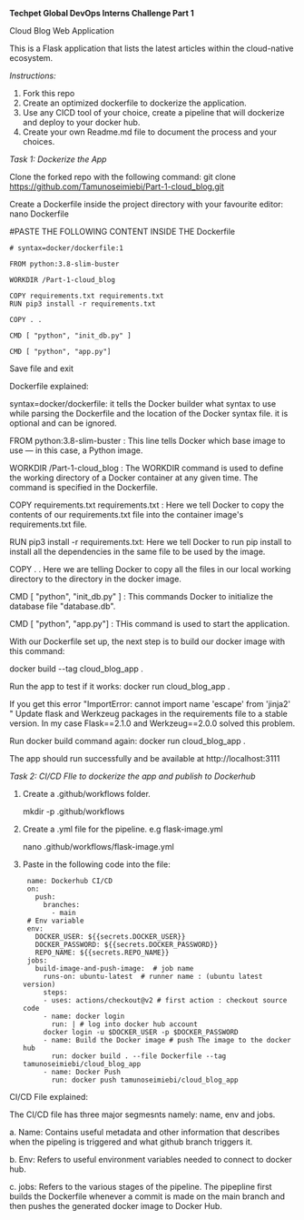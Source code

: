 **Techpet Global DevOps Interns Challenge Part 1**

Cloud Blog Web Application

This is a Flask application that lists the latest articles within the cloud-native ecosystem.

*Instructions:*

1. Fork this repo
2. Create an optimized dockerfile to dockerize the application.
3. Use any CICD tool of your choice, create a pipeline that will dockerize and deploy to your docker hub.
4. Create your own Readme.md file to document the process and your choices.



*Task 1: Dockerize the App*

Clone the forked repo with the following command:
 git clone https://github.com/Tamunoseimiebi/Part-1-cloud_blog.git
	
Create a Dockerfile inside the project directory with your favourite editor:
 nano Dockerfile
		
#PASTE THE FOLLOWING CONTENT INSIDE THE Dockerfile	

	# syntax=docker/dockerfile:1

	FROM python:3.8-slim-buster

	WORKDIR /Part-1-cloud_blog

	COPY requirements.txt requirements.txt
	RUN pip3 install -r requirements.txt

	COPY . .

	CMD [ "python", "init_db.py" ]

	CMD [ "python", "app.py"]
	
	
Save file and exit

Dockerfile explained:

syntax=docker/dockerfile: it tells the Docker builder what syntax to use while parsing the Dockerfile and the location of the Docker syntax file. it is optional and can be ignored.

FROM python:3.8-slim-buster : This line tells Docker which base image to use — in this case, a Python image. 

WORKDIR /Part-1-cloud_blog : The WORKDIR command is used to define the working directory of a Docker container at any given time. The command is specified in the Dockerfile.

COPY requirements.txt requirements.txt : Here we tell Docker to copy the contents of our requirements.txt file into the container image's requirements.txt file. 

RUN pip3 install -r requirements.txt: Here we tell Docker to run pip install to install all the dependencies in the same file to be used by the image.

COPY . .   Here we are telling Docker to copy all the  files in our local working directory to the directory in the docker image.

CMD [ "python", "init_db.py" ] : This commands Docker to initialize the database file "database.db".

CMD [ "python", "app.py"] : THis command is used to start the application.


With our Dockerfile set up, the next step is to build our docker image with this command:

 docker build --tag cloud_blog_app .

Run the app to test if it works:
 docker run cloud_blog_app .

If you get this error "ImportError: cannot import name 'escape' from 'jinja2' " Update flask and Werkzeug packages in the requirements file to a stable version. In my case  Flask==2.1.0 and Werkzeug==2.0.0 solved this problem.

Run docker build command again:  docker run cloud_blog_app .

The app should run successfully and be available at http://localhost:3111


*Task 2: CI/CD FIle to dockerize the app and publish to Dockerhub*

1.  Create a .github/workflows folder.

	mkdir -p .github/workflows
	
2. Create a .yml file for the pipeline. e.g flask-image.yml

	nano .github/workflows/flask-image.yml

3. Paste in the following code into the file:


		name: Dockerhub CI/CD
		on:
		  push:
		    branches:
		      - main
		# Env variable
		env:
		  DOCKER_USER: ${{secrets.DOCKER_USER}}
		  DOCKER_PASSWORD: ${{secrets.DOCKER_PASSWORD}}
		  REPO_NAME: ${{secrets.REPO_NAME}}
		jobs:
		  build-image-and-push-image:  # job name
		    runs-on: ubuntu-latest  # runner name : (ubuntu latest version) 
		    steps:
		    - uses: actions/checkout@v2 # first action : checkout source code
		    - name: docker login
		      run: | # log into docker hub account
			docker login -u $DOCKER_USER -p $DOCKER_PASSWORD  
		    - name: Build the Docker image # push The image to the docker hub
		      run: docker build . --file Dockerfile --tag tamunoseimiebi/cloud_blog_app
		    - name: Docker Push
		      run: docker push tamunoseimiebi/cloud_blog_app


CI/CD File explained:

The CI/CD file has three major segmesnts namely: name, env and jobs.

a. Name: Contains useful metadata and other information that describes when the pipeling is triggered and what github branch triggers it.

b. Env: Refers to useful environment variables needed to connect to docker hub.

c. jobs: Refers to the various stages of the pipeline. The pipepline first builds the Dockerfile whenever a commit is made on the main branch and then pushes the generated docker image to Docker Hub.



